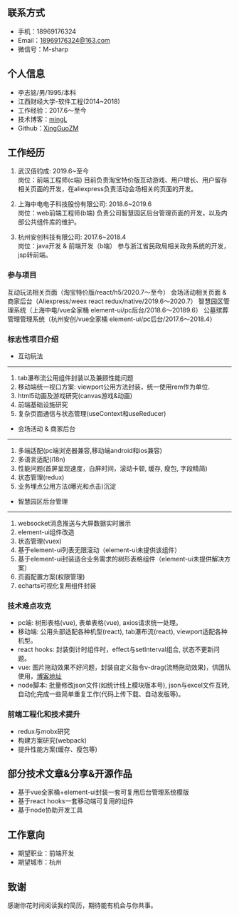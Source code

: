 
联系方式
---
- 手机：18969176324
- Email：18969176324@163.com
- 微信号：M-sharp

个人信息
---
- 李志铭/男/1995/本科
- 江西财经大学-软件工程(2014~2018)
- 工作经验：2017.6～至今
- 技术博客：[mingL](https://www.cnblogs.com/xingguozhiming/)
- Github：[XingGuoZM](https://github.com/XingGuoZM)

工作经历
---
1. 武汉佰钧成: 2019.6~至今  
  岗位：前端工程师(c端)
  目前负责淘宝特价版互动游戏、用户增长、用户留存相关页面的开发，在aliexpress负责活动会场相关的页面的开发。

2. 上海中电电子科技股份有限公司: 2018.6~2019.6  
  岗位：web前端工程师(b端)
  负责公司智慧园区后台管理页面的开发，以及内部公共组件库的维护。

3. 杭州安创科技有限公司: 2017.6~2018.4  
  岗位：java开发 & 前端开发（b端） 
  参与浙江省民政局相关政务系统的开发，jsp转前端。

### 参与项目
互动玩法相关页面（淘宝特价版/react/h5/2020.7～至今）
会场活动相关页面 & 商家后台（Aliexpress/weex react redux/native/2019.6～2020.7）
智慧园区管理系统（上海中电/vue全家桶 element-ui/pc后台/2018.6～20189.6）
公墓殡葬管理管理系统（杭州安创/vue全家桶 element-ui/pc后台/2017.6～2018.4）

### 标志性项目介绍
- 互动玩法  
---
1. tab瀑布流公用组件封装以及兼顾性能问题
2. 移动端统一视口方案: viewport公用方法封装，统一使用rem作为单位.
3. html5动画及游戏研究(canvas游戏&动画)
4. 前端基础设施研究
5. 复杂页面通信与状态管理(useContext和useReducer)

- 会场活动 & 商家后台  
---
1. 多端适配(pc端浏览器兼容,移动端android和ios兼容)
2. 多语言适配(i18n)
3. 性能问题(首屏呈现速度，白屏时间，滚动卡顿, 缓存, 瘦包, 字段精简)
4. 状态管理(redux)
5. 业务埋点公用方法(曝光和点击)沉淀

- 智慧园区后台管理  
---
1. websocket消息推送与大屏数据实时展示
2. element-ui组件改造
3. 状态管理(vuex)
4. 基于element-ui列表无限滚动（element-ui未提供该组件）
5. 基于element-ui封装适合业务需求的树形表格组件（element-ui未提供解决方案）
6. 页面配置方案(权限管理)
7. echarts可视化复用组件封装

### 技术难点攻克  
  - pc端: 树形表格(vue), 表单表格(vue), axios请求统一处理。
  - 移动端: 公用头部适配各种机型(react), tab瀑布流(react), viewport适配各种机型。
  - react hooks: 封装倒计时组件时，effect与setInterval组合, 状态不更新问题。
  - vue: 图片拖动效果不好问题，封装自定义指令v-drag(流畅拖动效果)，供团队使用，[博客地址](https://www.cnblogs.com/xingguozhiming/p/10211483.html)
  - node脚本: 批量修改json文件(如统计线上模块版本号), json与excel文件互转, 自动化完成一些简单重复工作(代码上传下载、自动发版等)。

### 前端工程化和技术提升
  - redux与mobx研究
  - 构建方案研究(webpack)
  - 提升性能方案(缓存、瘦包等)

部分技术文章&分享&开源作品
---
- 基于vue全家桶+element-ui封装一套可复用后台管理系统模版
- 基于react hooks一套移动端可复用的组件
- 基于node协助开发工具

工作意向
---

- 期望职业：前端开发
- 期望城市：杭州

致谢
---
感谢你花时间阅读我的简历，期待能有机会与你共事。
